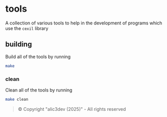 # tools

A collection of various tools to help in the development of programs which use the `cexil` library

## building

Build all of the tools by running

```sh
make
```

### clean

Clean all of the tools by running

```sh
make clean
```

> ©️ Copyright "alic3dev (2025)" - All rights reserved

